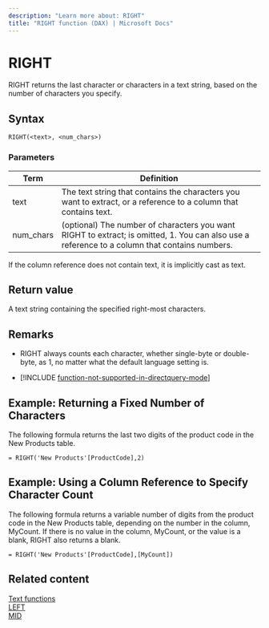 ```yaml
---
description: "Learn more about: RIGHT"
title: "RIGHT function (DAX) | Microsoft Docs"
---
```

# RIGHT

RIGHT returns the last character or characters in a text string, based on the number of characters you specify.  
  
## Syntax  
  
```dax
RIGHT(<text>, <num_chars>)  
```
  
### Parameters  
  
|Term|Definition|  
|--------|--------------|  
|text|The text string that contains the characters you want to extract, or a reference to a column that contains text.|  
|num_chars|(optional) The number of characters you want RIGHT to extract; is omitted, 1. You can also use a reference to a column that contains numbers.|  
  
If the column reference does not contain text, it is implicitly cast as text.  
  
## Return value

A text string containing the specified right-most characters.  
  
## Remarks

- RIGHT always counts each character, whether single-byte or double-byte, as 1, no matter what the default language setting is.  
  
- [!INCLUDE [function-not-supported-in-directquery-mode](includes/function-not-supported-in-directquery-mode.md)]
  
## Example: Returning a Fixed Number of Characters  

The following formula returns the last two digits of the product code in the New Products table.  
  
```dax
= RIGHT('New Products'[ProductCode],2)  
```
  
## Example: Using a Column Reference to Specify Character Count  

The following formula returns a variable number of digits from the product code in the New Products table, depending on the number in the column, MyCount. If there is no value in the column, MyCount, or the value is a blank, RIGHT also returns a blank.  
  
```dax
= RIGHT('New Products'[ProductCode],[MyCount])  
```
  
## Related content

[Text functions](text-functions-dax.md)  
[LEFT](left-function-dax.md)  
[MID](mid-function-dax.md)  
  
